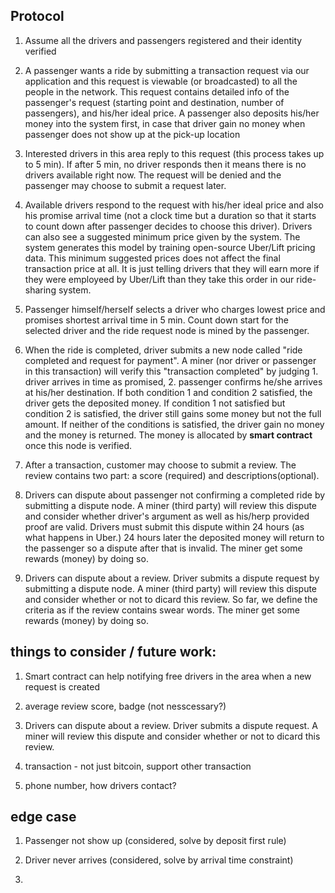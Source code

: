 ## Protocol

1. Assume all the drivers and passengers registered and their identity verified

2. A passenger wants a ride by submitting a transaction request via our application and this request is viewable (or broadcasted) to all the people in the network. This request contains detailed info of the passenger's request (starting point and destination, number of passengers), and his/her ideal price. A passenger also deposits his/her money into the system first, in case that driver gain no money when passenger does not show up at the pick-up location

3. Interested drivers in this area reply to this request (this process takes up to 5 min). If after 5 min, no driver responds then it means there is no drivers available right now. The request will be denied and the passenger may choose to submit a request later. 

4. Available drivers respond to the request with his/her ideal price and also his promise arrival time (not a clock time but a duration so that it starts to count down after passenger decides to choose this driver). Drivers can also see a suggested minimum price given by the system. The system generates this model by training open-source Uber/Lift pricing data. This minimum suggested prices does not affect the final transaction price at all. It is just telling drivers that they will earn more if they were employeed by Uber/Lift than they take this order in our ride-sharing system.

5. Passenger himself/herself selects a driver who charges lowest price and promises shortest arrival time in 5 min. Count down start for the selected driver and the ride request node is mined by the passenger. 

6. When the ride is completed, driver submits a new node called "ride completed and request for payment". A miner (nor driver or passenger in this transaction) will verify this "transaction completed" by judging 1. driver arrives in time as promised, 2. passenger confirms he/she arrives at his/her destination. If both condition 1 and condition 2 satisfied, the driver gets the deposited money. If condition 1 not satisfied but condition 2 is satisfied, the driver still gains some money but not the full amount. If neither of the conditions is satisfied, the driver gain no money and the money is returned. The money is allocated by **smart contract** once this node is verified.

7. After a transaction, customer may choose to submit a review. The review contains two part: a score (required) and descriptions(optional). 

8. Drivers can dispute about passenger not confirming a completed ride by submitting a dispute node. A miner (third party) will review this dispute and consider whether driver's argument as well as his/herp provided proof are valid. Drivers must submit this dispute within 24 hours (as what happens in Uber.) 24 hours later the deposited money will return to the passenger so a dispute after that is invalid. The miner get some rewards (money) by doing so.

9. Drivers can dispute about a review. Driver submits a dispute request by submitting a dispute node. A miner (third party) will review this dispute and consider whether or not to dicard this review. So far, we define the criteria as if the review contains swear words. The miner get some rewards (money) by doing so.

## things to consider / future work:

1. Smart contract can help notifying free drivers in the area when a new request is created

2. average review score, badge (not nesscessary?)

3. Drivers can dispute about a review. Driver submits a dispute request. A miner will review this dispute and consider whether or not to dicard this review. 

4. transaction - not just bitcoin, support other transaction

5. phone number, how drivers contact?

## edge case

1. Passenger not show up (considered, solve by deposit first rule)

2. Driver never arrives (considered, solve by arrival time constraint)

3. 


